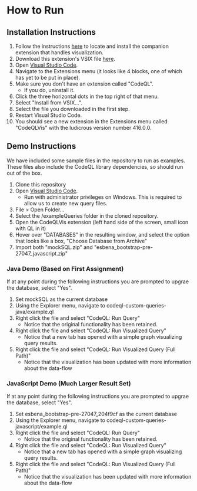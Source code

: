 # How to Run

## Installation Instructions
1. Follow the instructions [here](https://github.com/CodeQL-Visualization/vscode-debug-visualizer) to locate and install the companion extension that handles visualization.
1. Download this extension's VSIX file [here](https://drive.google.com/file/d/1OtPz9uDCle7Qfm_N-hQRFZmhWkW09-L-/view?usp=sharing).
1. Open [Visual Studio Code](https://code.visualstudio.com/download).
1. Navigate to the Extensions menu (it looks like 4 blocks, one of which has yet to be put in place).
1. Make sure you don't have an extension called "CodeQL".
   * If you do, uninstall it.
1. Click the three horizontal dots in the top right of that menu.
1. Select "Install from VSIX...".
1. Select the file you downloaded in the first step.
1. Restart Visual Studio Code.
1. You should see a new extension in the Extensions menu called "CodeQLVis" with the ludicrous version number 416.0.0.


## Demo Instructions
We have included some sample files in the repository to run as examples. These files also include the CodeQL library dependencies, so should run out of the box. 
1. Clone this repository
1. Open [Visual Studio Code](https://code.visualstudio.com/download).
   * Run with administrator privileges on Windows. This is required to allow us to create new query files.
1. File > Open Folder...
1. Select the /exampleQueries folder in the cloned repository.
1. Open the CodeQLVis extension (left hand side of the screen, small icon with QL in it)
1. Hover over "DATABASES" in the resulting window, and select the option that looks like a box, "Choose Database from Archive"
1. Import both "mockSQL.zip" and "esbena_bootstrap-pre-27047_javascript.zip"

### Java Demo (Based on First Assignment)
If at any point during the following instructions you are prompted to upgrae the database, select "Yes".
1. Set mockSQL as the current database
1. Using the Explorer menu, navigate to codeql-custom-queries-java/example.ql
1. Right click the file and select "CodeQL: Run Query"
   * Notice that the original functionality has been retained.
1. Right click the file and select "CodeQL: Run Visualized Query"
   * Notice that a new tab has opened with a simple graph visualizing query results.
1. Right click the file and select "CodeQL: Run Visualized Query (Full Path)"
   * Notice that the visualization has been updated with more information about the data-flow
   
### JavaScript Demo (Much Larger Result Set)
If at any point during the following instructions you are prompted to upgrae the database, select "Yes".
1. Set esbena_bootstrap-pre-27047_204f9cf as the current database
1. Using the Explorer menu, navigate to codeql-custom-queries-javascript/example.ql
1. Right click the file and select "CodeQL: Run Query"
   * Notice that the original functionality has been retained.
1. Right click the file and select "CodeQL: Run Visualized Query"
   * Notice that a new tab has opened with a simple graph visualizing query results.
1. Right click the file and select "CodeQL: Run Visualized Query (Full Path)"
   * Notice that the visualization has been updated with more information about the data-flow
